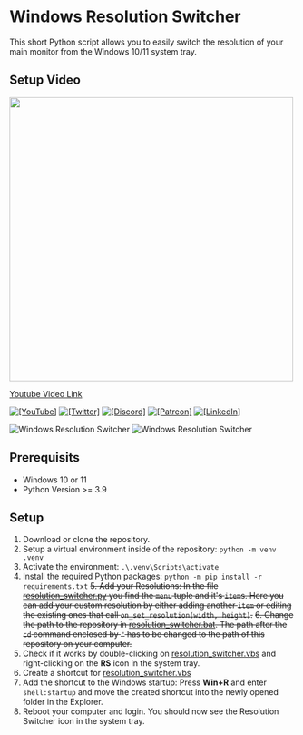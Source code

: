 # Windows Resolution Switcher

This short Python script allows you to easily switch the resolution of your main monitor from the Windows 10/11 system tray.

## Setup Video

<a href="https://youtu.be/Vrg4RhjxztE">
    <img src="./images/youtube_thumbnail.png" width="500"/>
</a>

[Youtube Video Link](https://youtu.be/Vrg4RhjxztE)

[![`[YouTube]`](https://img.shields.io/badge/-k0nze%20builds-ff0000?logo=youtube&logoColor=white)](https://www.youtube.com/channel/UC3_SywgWxpEBIoKawK2E3MA)
[![`[Twitter]`](https://img.shields.io/badge/-@k0nze_-1DA1F2?logo=twitter&logoColor=white)](https://twitter.com/k0nze_)
[![`[Discord]`](https://img.shields.io/discord/713121297407672380.svg?label=&logo=discord&logoColor=ffffff&color=7389D8&labelColor=6A7EC2)](https://discord.k0nze.gg)
[![`[Patreon]`](https://img.shields.io/badge/-Patreon-f96854?logo=patreon&logoColor=white)](https://patreon.com/k0nze)
[![`[LinkedIn]`](https://img.shields.io/badge/LinkedIn-blue?style=flat&logo=linkedin&labelColor=blue)](https://www.linkedin.com/in/konstantin-luebeck/)

![Windows Resolution Switcher](screenshot1.png)
![Windows Resolution Switcher](screenshot2.png)

## Prerequisits

* Windows 10 or 11
* Python Version >= 3.9

## Setup

 1. Download or clone the repository.
 2. Setup a virtual environment inside of the repository: `python -m venv .venv`
 3. Activate the environment: `.\.venv\Scripts\activate`
 4. Install the required Python packages: `python -m pip install -r requirements.txt`
 ~~5. Add your Resolutions: In the file [resolution_switcher.py](./resolution_switcher.py) you find the `menu` tuple and it's `item`s. Here you can add your custom resolution by either adding another `item` or editing the existing ones that call `on_set_resolution(width, height)`.~~
 ~~6. Change the path to the repository in [resolution_switcher.bat](resolution_switcher.bat). The path after the `cd` command enclosed by `"` has to be changed to the path of this repository on your computer.~~
 8. Check if it works by double-clicking on [resolution_switcher.vbs](./resolution_switcher.vbs) and right-clicking on the **RS** icon in the system tray.
 9. Create a shortcut for [resolution_switcher.vbs](./resolution_switcher.vbs)
 10. Add the shortcut to the Windows startup: Press **Win+R** and enter `shell:startup` and move the created shortcut into the newly opened folder in the Explorer.
 11. Reboot your computer and login. You should now see the Resolution Switcher icon in the system tray.
